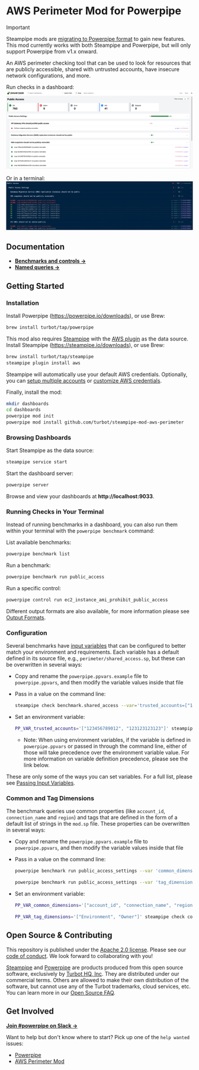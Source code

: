 # AWS Perimeter Mod for Powerpipe

> [!IMPORTANT]  
> Steampipe mods are [migrating to Powerpipe format](https://powerpipe.io) to gain new features. This mod currently works with both Steampipe and Powerpipe, but will only support Powerpipe from v1.x onward.

An AWS perimeter checking tool that can be used to look for resources that are publicly accessible, shared with untrusted accounts, have insecure network configurations, and more.

Run checks in a dashboard:
![image](https://raw.githubusercontent.com/turbot/steampipe-mod-aws-perimeter/main/docs/images/aws_perimeter_public_access_dashboard.png)

Or in a terminal:
![image](https://raw.githubusercontent.com/turbot/steampipe-mod-aws-perimeter/main/docs/images/aws_perimeter_public_access_output.png)

## Documentation

- **[Benchmarks and controls →](https://hub.powerpipe.io/mods/turbot/aws_perimeter/controls)**
- **[Named queries →](https://hub.powerpipe.io/mods/turbot/aws_perimeter/queries)**

## Getting Started

### Installation

Install Powerpipe (https://powerpipe.io/downloads), or use Brew:

```sh
brew install turbot/tap/powerpipe
```

This mod also requires [Steampipe](https://steampipe.io) with the [AWS plugin](https://hub.steampipe.io/plugins/turbot/aws) as the data source. Install Steampipe (https://steampipe.io/downloads), or use Brew:

```sh
brew install turbot/tap/steampipe
steampipe plugin install aws
```

Steampipe will automatically use your default AWS credentials. Optionally, you can [setup multiple accounts](https://hub.steampipe.io/plugins/turbot/aws#multi-account-connections) or [customize AWS credentials](https://hub.steampipe.io/plugins/turbot/aws#configuring-aws-credentials).

Finally, install the mod:

```sh
mkdir dashboards
cd dashboards
powerpipe mod init
powerpipe mod install github.com/turbot/steampipe-mod-aws-perimeter
```

### Browsing Dashboards

Start Steampipe as the data source:

```sh
steampipe service start
```

Start the dashboard server:

```sh
powerpipe server
```

Browse and view your dashboards at **http://localhost:9033**.

### Running Checks in Your Terminal

Instead of running benchmarks in a dashboard, you can also run them within your
terminal with the `powerpipe benchmark` command:

List available benchmarks:

```sh
powerpipe benchmark list
```

Run a benchmark:

```sh
powerpipe benchmark run public_access
```

Run a specific control:

```sh
powerpipe control run ec2_instance_ami_prohibit_public_access
```

Different output formats are also available, for more information please see
[Output Formats](https://powerpipe.io/docs/reference/cli/benchmark#output-formats).

### Configuration

Several benchmarks have [input variables](https://powerpipe-io/docs/build/mod-variables#input-variables) that can be configured to better match your environment and requirements. Each variable has a default defined in its source file, e.g., `perimeter/shared_access.sp`, but these can be overwritten in several ways:

- Copy and rename the `powerpipe.ppvars.example` file to `powerpipe.ppvars`, and then modify the variable values inside that file
- Pass in a value on the command line:

  ```sh
  steampipe check benchmark.shared_access --var='trusted_accounts=["123456789012", "123123123123"]'
  ```

- Set an environment variable:

  ```sh
  PP_VAR_trusted_accounts='["123456789012", "123123123123"]' steampipe check control.ram_resource_shared_with_trusted_accounts
  ```

  - Note: When using environment variables, if the variable is defined in `powerpipe.ppvars` or passed in through the command line, either of those will take precedence over the environment variable value. For more information on variable definition precedence, please see the link below.

These are only some of the ways you can set variables. For a full list, please see [Passing Input Variables](https://powerpipe-io/docs/build/mod-variables#passing-input-variables).

### Common and Tag Dimensions

The benchmark queries use common properties (like `account_id`, `connection_name` and `region`) and tags that are defined in the form of a default list of strings in the `mod.sp` file. These properties can be overwritten in several ways:

- Copy and rename the `powerpipe.ppvars.example` file to `powerpipe.ppvars`, and then modify the variable values inside that file
- Pass in a value on the command line:

  ```sh
  powerpipe benchmark run public_access_settings --var 'common_dimensions=["account_id", "connection_name", "region"]'
  ```

  ```sh
  powerpipe benchmark run public_access_settings --var 'tag_dimensions=["Environment", "Owner"]'
  ```

- Set an environment variable:

  ```sh
  PP_VAR_common_dimensions='["account_id", "connection_name", "region"]' steampipe check control.eks_cluster_endpoint_prohibit_public_access
  ```

  ```sh
  PP_VAR_tag_dimensions='["Environment", "Owner"]' steampipe check control.large_ebs_volumes
  ```

## Open Source & Contributing

This repository is published under the [Apache 2.0 license](https://www.apache.org/licenses/LICENSE-2.0). Please see our [code of conduct](https://github.com/turbot/.github/blob/main/CODE_OF_CONDUCT.md). We look forward to collaborating with you!

[Steampipe](https://steampipe.io) and [Powerpipe](https://powerpipe.io) are products produced from this open source software, exclusively by [Turbot HQ, Inc](https://turbot.com). They are distributed under our commercial terms. Others are allowed to make their own distribution of the software, but cannot use any of the Turbot trademarks, cloud services, etc. You can learn more in our [Open Source FAQ](https://turbot.com/open-source).

## Get Involved

**[Join #powerpipe on Slack →](https://turbot.com/community/join)**

Want to help but don't know where to start? Pick up one of the `help wanted` issues:

- [Powerpipe](https://github.com/turbot/powerpipe/labels/help%20wanted)
- [AWS Perimeter Mod](https://github.com/turbot/steampipe-mod-aws-perimeter/labels/help%20wanted)
